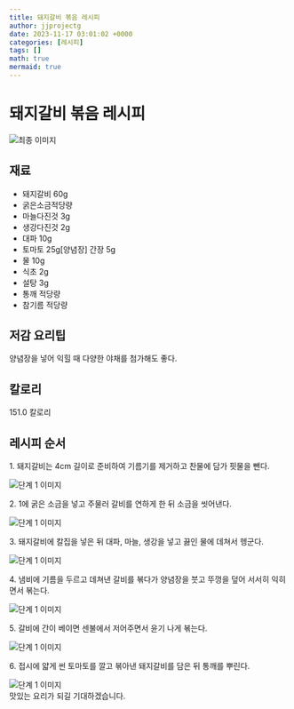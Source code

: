 ```yaml
---
title: 돼지갈비 볶음 레시피
author: jjprojectg
date: 2023-11-17 03:01:02 +0000
categories: [레시피]
tags: []
math: true
mermaid: true
---
```

<meta name="og:type" content="website"/>
<meta charset="UTF-8"/>
<div class="header">
  <h1>돼지갈비 볶음 레시피</h1>
</div>

<div class="container my-4">
  <div class="row">
    <div class="col-12 col-md-6">
      <div class="recipe-image">
        <img src="http://www.foodsafetykorea.go.kr/uploadimg/20141117/20141117053749_1416213469472.jpg" class="step-image" alt="최종 이미지"/>
      </div>
    </div>
    <div class="col-12 col-md-6">
      <div class="ingredients">
        <h2>재료</h2>
        <ul class="card">
          <li> 돼지갈비 60g </li>
          <li>  굵은소금적당량 </li>
          <li>  마늘다진것 3g </li>
          <li>  생강다진것 2g </li>
          <li>  대파 10g </li>
          <li>  토마토 25g[양념장] 간장 5g </li>
          <li>  물 10g </li>
          <li>  식초 2g </li>
          <li>  설탕 3g </li>
          <li>  통깨 적당량 </li>
          <li>  참기름 적당량 </li>
</ul>
      </div>
    </div>
    <div class="col-12 col-md-6">
      <div class="ingredients">
        <h2>저감 요리팁</h2>
        <div class="card"> 
          <p>
            양념장을 넣어 익힐 때 다양한 야채를 첨가해도 좋다.
          </p>
        </div>
      </div>
      <div class="ingredients">
        <h2>칼로리</h2>
        <div class="card"> 
          <p>
            151.0 칼로리
          </p>
        </div>
      </div>
    </div>
  </div>

  <h2 class="my-4">레시피 순서</h2>
  <div class="card recipe-card">
    <div class="card-body recipe-step">
      <p class="card-text step-description">1. 돼지갈비는 4cm 길이로 준비하여 기름기를 제거하고 찬물에 담가 핏물을 뺀다.</p>
      <img src="http://www.foodsafetykorea.go.kr/uploadimg/cook/1012-1.jpg" alt="단계 1 이미지" class="step-image"/>
    </div>
  </div>
  <div class="card recipe-card">
    <div class="card-body recipe-step">
      <p class="card-text step-description">2. 1에 굵은 소금을 넣고 주물러 갈비를 연하게 한 뒤 소금을 씻어낸다.</p>
      <img src="http://www.foodsafetykorea.go.kr/uploadimg/cook/1012-2.jpg" alt="단계 1 이미지" class="step-image"/>
    </div>
  </div>
  <div class="card recipe-card">
    <div class="card-body recipe-step">
      <p class="card-text step-description">3. 돼지갈비에 칼집을 넣은 뒤 대파, 마늘, 생강을 넣고 끓인 물에 데쳐서 헹군다.</p>
      <img src="http://www.foodsafetykorea.go.kr/uploadimg/cook/1012-3.jpg" alt="단계 1 이미지" class="step-image"/>
    </div>
  </div>
  <div class="card recipe-card">
    <div class="card-body recipe-step">
      <p class="card-text step-description">4. 냄비에 기름을 두르고 데쳐낸 갈비를 볶다가 양념장을 붓고 뚜껑을 덮어 서서히 익히면서 볶는다.</p>
      <img src="http://www.foodsafetykorea.go.kr/uploadimg/cook/1012-4.jpg" alt="단계 1 이미지" class="step-image"/>
    </div>
  </div>
  <div class="card recipe-card">
    <div class="card-body recipe-step">
      <p class="card-text step-description">5. 갈비에 간이 베이면 센불에서 저어주면서 윤기 나게 볶는다.</p>
      <img src="http://www.foodsafetykorea.go.kr/uploadimg/cook/1012-5.jpg" alt="단계 1 이미지" class="step-image"/>
    </div>
  </div>
  <div class="card recipe-card">
    <div class="card-body recipe-step">
      <p class="card-text step-description">6. 접시에 얇게 썬 토마토를 깔고 볶아낸 돼지갈비를 담은 뒤 통깨를 뿌린다.</p>
      <img src="http://www.foodsafetykorea.go.kr/uploadimg/cook/1012-6.jpg" alt="단계 1 이미지" class="step-image"/>
    </div>
  </div>

</div>
맛있는 요리가 되길 기대하겠습니다.
